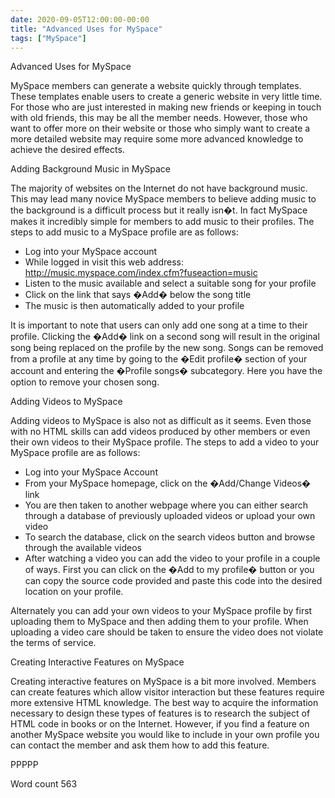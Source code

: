 ```yaml
---
date: 2020-09-05T12:00:00-00:00
title: "Advanced Uses for MySpace"
tags: ["MySpace"]
---
```

Advanced Uses for MySpace

MySpace members can generate a website quickly through templates. These templates enable users to create a generic website in very little time. For those who are just interested in making new friends or keeping in touch with old friends, this may be all the member needs. However, those who want to offer more on their website or those who simply want to create a more detailed website may require some more advanced knowledge to achieve the desired effects.

Adding Background Music in MySpace

The majority of websites on the Internet do not have background music. This may lead many novice MySpace members to believe adding music to the background is a difficult process but it really isn�t. In fact MySpace makes it incredibly simple for members to add music to their profiles. The steps to add music to a MySpace profile are as follows:

* Log into your MySpace account
* While logged in visit this web address: http://music.myspace.com/index.cfm?fuseaction=music
* Listen to the music available and select a suitable song for your profile
* Click on the link that says �Add� below the song title
* The music is then automatically added to your profile

It is important to note that users can only add one song at a time to their profile. Clicking the �Add� link on a second song will result in the original song being replaced on the profile by the new song. Songs can be removed from a profile at any time by going to the �Edit profile� section of your account and entering the �Profile songs� subcategory. Here you have the option to remove your chosen song. 

Adding Videos to MySpace

Adding videos to MySpace is also not as difficult as it seems. Even those with no HTML skills can add videos produced by other members or even their own videos to their MySpace profile. The steps to add a video to your MySpace profile are as follows:

* Log into your MySpace Account
* From your MySpace homepage, click on the �Add/Change Videos� link
* You are then taken to another webpage where you can either search through a database of previously uploaded videos or upload your own video
* To search the database, click on the search videos button and browse through the available videos
* After watching a video you can add the video to your profile in a couple of ways. First you can click on the �Add to my profile� button or you can copy the source code provided and paste this code into the desired location on your profile.

Alternately you can add your own videos to your MySpace profile by first uploading them to MySpace and then adding them to your profile. When uploading a video care should be taken to ensure the video does not violate the terms of service. 

Creating Interactive Features on MySpace

Creating interactive features on MySpace is a bit more involved. Members can create features which allow visitor interaction but these features require more extensive HTML knowledge. The best way to acquire the information necessary to design these types of features is to research the subject of HTML code in books or on the Internet. However, if you find a feature on another MySpace website you would like to include in your own profile you can contact the member and ask them how to add this feature. 

PPPPP

Word count 563


